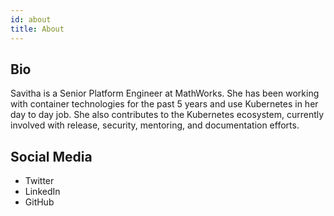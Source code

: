 ```yaml
---
id: about
title: About
---
```


## Bio

Savitha is a Senior Platform Engineer at MathWorks. She has been working with container technologies for the past 5 years and use Kubernetes in her day to day job. She also contributes to the Kubernetes ecosystem, currently involved with release, security, mentoring, and documentation efforts. 


## Social Media

- Twitter
- LinkedIn
- GitHub
